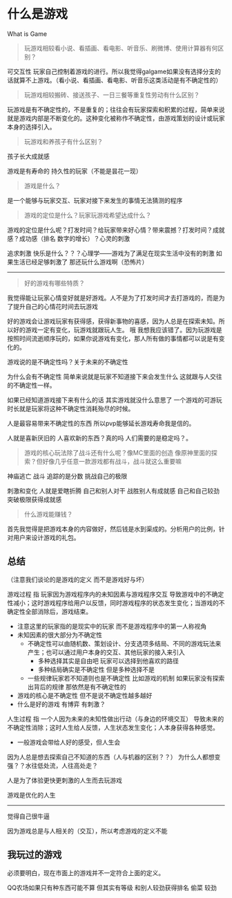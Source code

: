 # 什么是游戏

What is Game

> 玩游戏相较看小说、看插画、看电影、听音乐、刷微博、使用计算器有何区别？

可交互性 玩家自己控制着游戏的进行。所以我觉得galgame如果没有选择分支的话就算不上游戏。（看小说、看插画、看电影、听音乐这类活动是有不确定性的）

> 玩游戏相较搬砖、接送孩子、一日三餐等重复性劳动有什么区别？

玩游戏是有不确定性的，不是重复的；往往会有玩家探索和积累的过程，简单来说就是游戏内部是不断变化的。这种变化被称作不确定性，由游戏策划的设计或玩家本身的选择引入。

> 玩游戏和养孩子有什么区别？

孩子长大成就感

游戏是有寿命的 持久性的玩家（不能是昙花一现）

> 游戏是什么？

是一个能够与玩家交互、玩家对接下来发生的事情无法猜测的程序

> 游戏的定位是什么？玩家玩游戏希望达成什么？

游戏的定位是什么呢？打发时间？给玩家带来好心情？带来震撼？打发时间？成就感？成功感（排名 数字的增长）？心灵的刺激

追求刺激 快乐是什么？？？心理学——游戏为了满足在现实生活中没有的刺激 如果生活已经足够刺激了 那还玩什么游戏啊（恐怖片）

---

> 好的游戏有哪些特质？

我觉得能让玩家心情变好就是好游戏。人不是为了打发时间才去打游戏的，而是为了提升自己的心情花时间去玩游戏

好的游戏会让游戏玩家有获得感，获得新事物的喜感，因为人总是在探索未知。所以好的游戏一定有变化，玩游戏就跟玩人生。
哦 我想我应该错了。因为玩游戏是按照时间流逝顺序玩的，如果你说游戏有变化，那人所有做的事情都可以说是有变化的。

游戏说的是不确定性吗？关于未来的不确定性

为什么会有不确定性 简单来说就是玩家不知道接下来会发生什么 这就跟与人交往的不确定性一样。

如果已经知道游戏接下来有什么的话 其实游戏就没什么意思了 一个游戏的可游玩时长就是玩家将这种不确定性消耗殆尽的时候。

人是最容易带来不确定性的东西 所以pvp能够延长游戏寿命我是信的。

人就是喜新厌旧的 人喜欢新的东西？真的吗 人们需要的是稳定吗？。

> 游戏的核心玩法除了战斗还有什么呢？像MC里面的创造 像原神里面的探索？但好像几乎任意一款游戏都有战斗，战斗就这么重要嘛

神庙逃亡 战斗 追踪的是分数 挑战自己的极限

刺激和变化 人就是爱瞎折腾 自己和别人对干 战胜别人有成就感 自己和自己较劲 突破极限获得成就感

> 什么游戏能赚钱？

首先我觉得是把游戏本身的内容做好，然后钱是水到渠成的。分析用户的比例，针对用户来设计游戏的礼包。

## 总结

（注意我们谈论的是游戏的定义 而不是游戏好与坏）

游戏过程 指 玩家因为游戏程序内的未知因素与游戏程序交互 导致游戏中的不确定性减小；这时游戏程序给用户以反馈，同时游戏程序的状态发生变化；当游戏的不确定性全部消除后，游戏结束。

- 注意这里的玩家指的是现实中的玩家 而不是游戏程序中的第一人称视角
- 未知因素的很大部分为不确定性
    - 不确定性可以由随机数、策划设计、分支选项多结局、不同的游戏玩法来产生；也可以通过用户本身的交互、其他玩家的接入来引入
        - 多种选择其实是自由吧 玩家可以选择到他喜欢的路径
        - 多种结局确实是不确定性 但是多种选择不是
    - 一些规律玩家若不知道则也是不确定性 比如游戏的机制 如果玩家没有探索出背后的规律 那依然是有不确定性的
- 游戏的核心是不确定性 但不是说不确定性越多越好
- 什么是好的游戏 有博弈 有刺激？

人生过程 指 一个人因为未来的未知性做出行动（与身边的环境交互） 导致未来的不确定性消除；这时人生给人反馈，人生状态发生变化；人本身获得各种感觉。

- 一般游戏会带给人好的感受，但人生会

因为人总是想去探索自己不知道的东西（人与机器的区别？？）
为什么人都想变强？？水往低处流，人往高处走？

人是为了体验更快更刺激的人生而去玩游戏

游戏是优化的人生

---

觉得自己很牛逼

因为游戏总是与人相关的（交互），所以考虑游戏的定义不能



## 我玩过的游戏

必须要明白，现在市面上的游戏并不一定符合上面的定义。

QQ农场如果只有种东西可能不算 但其实有等级 和别人较劲获得排名 偷菜 较劲